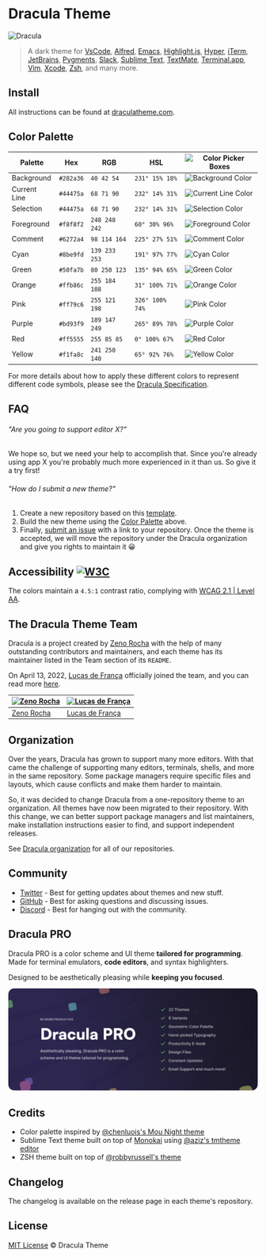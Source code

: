 # Dracula Theme

![Dracula](https://draculatheme.com/images/dracula.gif)

> A dark theme for [VsCode](https://code.visualstudio.com), [Alfred](http://www.alfredapp.com), [Emacs](https://www.gnu.org/software/emacs), [Highlight.js](https://highlightjs.org), [Hyper](https://hyper.is), [iTerm](http://www.iterm2.com), [JetBrains](https://www.jetbrains.com), [Pygments](http://pygments.org), [Slack](http://slack.com), [Sublime Text](http://www.sublimetext.com/3), [TextMate](http://macromates.com), [Terminal.app](http://www.apple.com/osx/apps), [Vim](http://www.vim.org), [Xcode](https://itunes.apple.com/us/app/xcode/id497799835), [Zsh](http://www.zsh.org), and many more.

## Install

All instructions can be found at [draculatheme.com](https://draculatheme.com).

## Color Palette

| Palette      | Hex       | RGB           | HSL             | ![Color Picker Boxes](https://draculatheme.com/images/color-boxes/eyedropper.png)   |
| ------------ | --------- | ------------- | --------------- | ----------------------------------------------------------------------------------- |
| Background   | `#282a36` | `40 42 54`    | `231° 15% 18%`  | ![Background Color](https://draculatheme.com/images/color-boxes/background.png)     |
| Current Line | `#44475a` | `68 71 90`    | `232° 14% 31%`  | ![Current Line Color](https://draculatheme.com/images/color-boxes/current_line.png) |
| Selection    | `#44475a` | `68 71 90`    | `232° 14% 31%`  | ![Selection Color](https://draculatheme.com/images/color-boxes/selection.png)       |
| Foreground   | `#f8f8f2` | `248 248 242` | `60° 30% 96%`   | ![Foreground Color](https://draculatheme.com/images/color-boxes/foreground.png)     |
| Comment      | `#6272a4` | `98 114 164`  | `225° 27% 51%`  | ![Comment Color](https://draculatheme.com/images/color-boxes/comment.png)           |
| Cyan         | `#8be9fd` | `139 233 253` | `191° 97% 77%`  | ![Cyan Color](https://draculatheme.com/images/color-boxes/cyan.png)                 |
| Green        | `#50fa7b` | `80 250 123`  | `135° 94% 65%`  | ![Green Color](https://draculatheme.com/images/color-boxes/green.png)               |
| Orange       | `#ffb86c` | `255 184 108` | `31° 100% 71%`  | ![Orange Color](https://draculatheme.com/images/color-boxes/orange.png)             |
| Pink         | `#ff79c6` | `255 121 198` | `326° 100% 74%` | ![Pink Color](https://draculatheme.com/images/color-boxes/pink.png)                 |
| Purple       | `#bd93f9` | `189 147 249` | `265° 89% 78%`  | ![Purple Color](https://draculatheme.com/images/color-boxes/purple.png)             |
| Red          | `#ff5555` | `255 85 85`   | `0° 100% 67%`   | ![Red Color](https://draculatheme.com/images/color-boxes/red.png)                   |
| Yellow       | `#f1fa8c` | `241 250 140` | `65° 92% 76%`   | ![Yellow Color](https://draculatheme.com/images/color-boxes/yellow.png)             |

For more details about how to apply these different colors to represent different code symbols, please see the [Dracula Specification](https://spec.draculatheme.com).

## FAQ

###### "Are you going to support editor X?"

We hope so, but we need your help to accomplish that. Since you're already using app X you're probably much more experienced in it than us. So give it a try first!

###### "How do I submit a new theme?"

1. Create a new repository based on this [template](https://github.com/dracula/template).
2. Build the new theme using the [Color Palette](#color-palette) above.
3. Finally, [submit an issue](https://github.com/dracula/dracula-theme/issues/new) with a link to your repository. Once the theme is accepted, we will move the repository under the Dracula organization and give you rights to maintain it 😀

## Accessibility [![W3C](https://img.shields.io/badge/WCAG_2.1_|_AA-B695F3?logo=w3c&logoColor=fff&style=flat-square)](https://www.w3.org/TR/WCAG21/#contrast-minimum)

The colors maintain a `4.5:1` contrast ratio, complying with [WCAG 2.1 | Level AA](https://www.w3.org/TR/WCAG21/#contrast-minimum).

## The Dracula Theme Team

Dracula is a project created by [Zeno Rocha](https://github.com/zenorocha/) with the help of many outstanding contributors and maintainers, and each theme has its maintainer listed in the Team section of its `README`.

On April 13, 2022, [Lucas de França](https://github.com/luxonauta) officially joined the team, and you can read more [here](https://draculatheme.com/blog/interview-with-lucas).

| [![Zeno Rocha](https://github.com/zenorocha.png?size=100)](https://github.com/zenorocha) | [![Lucas de França](https://github.com/luxonauta.png?size=100)](https://github.com/luxonauta) |
| ---------------------------------------------------------------------------------------- | --------------------------------------------------------------------------------------------- |
| [Zeno Rocha](https://github.com/zenorocha)                                               | [Lucas de França](https://github.com/luxonauta)                                               |

## Organization

Over the years, Dracula has grown to support many more editors. With that came the challenge of supporting many editors, terminals, shells, and more in the same repository. Some package managers require specific files and layouts, which cause conflicts and make them harder to maintain.

So, it was decided to change Dracula from a one-repository theme to an organization. All themes have now been migrated to their repository. With this change, we can better support package managers and list maintainers, make installation instructions easier to find, and support independent releases.

See [Dracula organization](https://github.com/dracula) for all of our repositories.

## Community

- [Twitter](https://twitter.com/draculatheme) - Best for getting updates about themes and new stuff.
- [GitHub](https://github.com/dracula/dracula-theme/discussions) - Best for asking questions and discussing issues.
- [Discord](https://draculatheme.com/discord-invite) - Best for hanging out with the community.

## Dracula PRO

Dracula PRO is a color scheme and UI theme **tailored for programming**. Made for terminal emulators, **code editors**, and syntax highlighters.

Designed to be aesthetically pleasing while **keeping you focused**.

[![Dracula PRO](./.github/dracula-pro.png)](https://draculatheme.com/pro)

## Credits

- Color palette inspired by [@chenluois's Mou Night theme](http://mouapp.com/)
- Sublime Text theme built on top of [Monokai](http://tmtheme-editor.herokuapp.com/#/Monokai-sublime) using [@aziz's tmtheme editor](http://tmtheme-editor.herokuapp.com/)
- ZSH theme built on top of [@robbyrussell's theme](https://github.com/robbyrussell/oh-my-zsh/blob/master/themes/robbyrussell.zsh-theme)

## Changelog

The changelog is available on the release page in each theme's repository.

## License

[MIT License](./LICENSE) © Dracula Theme
